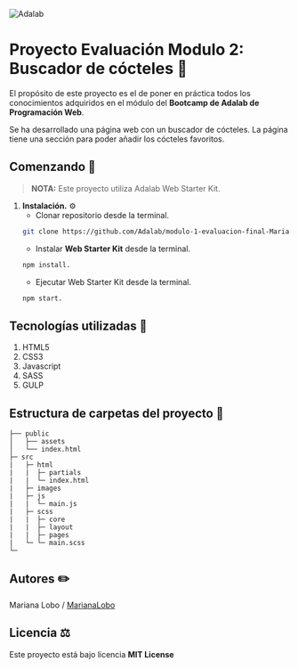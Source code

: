 ![Adalab](https://beta.adalab.es/resources/images/adalab-logo-155x61-bg-white.png)

# Proyecto Evaluación Modulo 2: Buscador de cócteles :tropical_drink: 

El propósito de este proyecto es el de poner en práctica todos los conocimientos adquiridos en el módulo  del **Bootcamp de Adalab de Programación Web**.

Se ha desarrollado una página web con un buscador de cócteles. La página tiene una sección para poder añadir los cócteles favoritos.

## Comenzando :rocket:

> **NOTA:** Este proyecto utiliza Adalab Web Starter Kit.

1. **Instalación.** :gear:
   - Clonar repositorio desde la terminal.
   ```bash
   git clone https://github.com/Adalab/modulo-1-evaluacion-final-MarianaLobo.git.
   ```
   - Instalar **Web Starter Kit** desde la terminal.
   ```bash
   npm install.
   ```
   - Ejecutar Web Starter Kit desde la terminal.
   ```bash
   npm start.
   ```


## Tecnologías utilizadas :wrench:

1. HTML5
1. CSS3
1. Javascript
1. SASS
1. GULP

## Estructura de carpetas del proyecto :file_folder:

```
├── public
│   ├── assets
│   └── index.html
├─ src
|   ├─ html
|   |  ├─ partials
|   |  └─ index.html
|   ├─ images
|   ├─ js 
|   |  └─ main.js
|   ├─ scss
|   |  ├─ core
|   |  ├─ layout
|   |  ├─ pages
|   └─ └─ main.scss
└─  
```

## Autores :pencil2:

Mariana Lobo / [MarianaLobo](https://github.com/MarianaLobo)

## Licencia :balance_scale:

Este proyecto está bajo licencia **MIT License**
